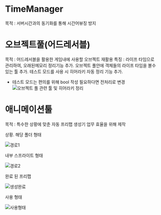 # TimeManager

목적 : 서버시간과의 동기화를 통해 시간어뷰징 방지


# 오브젝트풀(어드레서블)

목적 : 어드레서블을 활용한 게임내에 사용할 오브젝트 재활용
특징 : 
라이프 타임으로 관리하여, 오래된메모리 정리기능 추가.
오브젝트 풀안에 객체들의 라이프 타임을 볼수있는 툴 추가. 
테스트 모드를 사용 시 히어라키 자동 정리 기능 추가.
* 테스트 모드는 편의를 위해 bool 작성 필요하다면 전처리로 변경
![오브젝트 풀 관련 툴 및 히어라키 정리](https://github.com/user-attachments/assets/c7e231d9-7870-458c-826e-d381e24df51e)

# 애니메이션툴

목적 : 특수한 상황에 맞춘 자동 프리팹 생성기 업무 효율을 위해 제작


상황.
해당 폴더 형태

![경로1](https://github.com/user-attachments/assets/e0740845-d0d1-4202-bc40-e1661f1c801b)

내부 스프라이트 형태

![경로2](https://github.com/user-attachments/assets/6e8c7fea-99c4-45e1-bf0c-eb993d278bc4)

완료 된 프리팹

![생성완료](https://github.com/user-attachments/assets/3bbe21c9-df8a-4eac-9107-109ea8cf5c89)

사용 형태

![사용형태](https://github.com/user-attachments/assets/6081f5be-bbf5-488b-bc84-3b6162fde74c)

